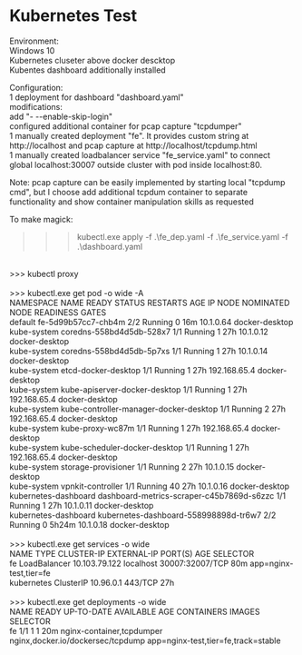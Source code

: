 # Kubernetes Test
Environment:<br>
	Windows 10<br>
	Kubernetes cluseter above docker descktop<br>
	Kubentes dashboard additionally installed<br>

Configuration:<br>
	1 deployment for dashboard "dashboard.yaml"<br>
		modifications:<br>
		add "- --enable-skip-login"<br>
		configured additional container for pcap capture "tcpdumper"<br>
	1 manually created deployment "fe". It provides custom string at http://localhost and pcap capture at http://localhost/tcpdump.html<br>
	1 manually created loadbalancer service "fe_service.yaml" to connect global localhost:30007 outside cluster with pod inside localhost:80.<br>

Note: pcap capture can be easily implemented by starting local "tcpdump cmd", but I choose add additional tcpdum container to separate functionality and show container manipulation skills as requested<br>

To make magick:<br>

>>> kubectl.exe apply -f .\fe_dep.yaml -f .\fe_service.yaml -f .\dashboard.yaml<br>
<br>
>>> kubectl proxy<br>
<br>
>>> kubectl.exe get pod -o wide -A<br>
NAMESPACE              NAME                                        READY   STATUS    RESTARTS   AGE     IP             NODE             NOMINATED NODE   READINESS GATES<br>
default                fe-5d99b57cc7-chb4m                         2/2     Running   0          16m     10.1.0.64      docker-desktop   <none>           <none><br>
kube-system            coredns-558bd4d5db-528x7                    1/1     Running   1          27h     10.1.0.12      docker-desktop   <none>           <none><br>
kube-system            coredns-558bd4d5db-5p7xs                    1/1     Running   1          27h     10.1.0.14      docker-desktop   <none>           <none><br>
kube-system            etcd-docker-desktop                         1/1     Running   1          27h     192.168.65.4   docker-desktop   <none>           <none><br>
kube-system            kube-apiserver-docker-desktop               1/1     Running   1          27h     192.168.65.4   docker-desktop   <none>           <none><br>
kube-system            kube-controller-manager-docker-desktop      1/1     Running   2          27h     192.168.65.4   docker-desktop   <none>           <none><br>
kube-system            kube-proxy-wc87m                            1/1     Running   1          27h     192.168.65.4   docker-desktop   <none>           <none><br>
kube-system            kube-scheduler-docker-desktop               1/1     Running   1          27h     192.168.65.4   docker-desktop   <none>           <none><br>
kube-system            storage-provisioner                         1/1     Running   2          27h     10.1.0.15      docker-desktop   <none>           <none><br>
kube-system            vpnkit-controller                           1/1     Running   40         27h     10.1.0.16      docker-desktop   <none>           <none>
kubernetes-dashboard   dashboard-metrics-scraper-c45b7869d-s6zzc   1/1     Running   1          27h     10.1.0.11      docker-desktop   <none>           <none><br>
kubernetes-dashboard   kubernetes-dashboard-558998898d-tr6w7       2/2     Running   0          5h24m   10.1.0.18      docker-desktop   <none>           <none><br>
<br>
>>> kubectl.exe get services -o wide<br>
NAME         TYPE           CLUSTER-IP      EXTERNAL-IP   PORT(S)           AGE   SELECTOR<br>
fe           LoadBalancer   10.103.79.122   localhost     30007:32007/TCP   80m   app=nginx-test,tier=fe<br>
kubernetes   ClusterIP      10.96.0.1       <none>        443/TCP           27h   <none><br>
<br>
>>> kubectl.exe get deployments -o wide<br>
NAME   READY   UP-TO-DATE   AVAILABLE   AGE   CONTAINERS                  IMAGES                              SELECTOR<br>
fe     1/1     1            1           20m   nginx-container,tcpdumper   nginx,docker.io/dockersec/tcpdump   app=nginx-test,tier=fe,track=stable<br>
